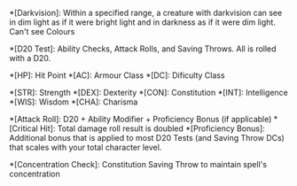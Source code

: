 *[Darkvision]: Within a specified range, a creature with darkvision can see in dim light as if it were bright light and in darkness as if it were dim light. Can't see Colours

*[D20 Test]: Ability Checks, Attack Rolls, and Saving Throws. All is rolled with a D20.

*[HP]: Hit Point
*[AC]: Armour Class
*[DC]: Dificulty Class

*[STR]:	Strength
*[DEX]:	Dexterity
*[CON]:	Constitution
*[INT]:	Intelligence
*[WIS]:	Wisdom
*[CHA]:	Charisma

*[Attack Roll]: D20 + Ability Modifier + Proficiency Bonus (if applicable)
*[Critical Hit]: Total damage roll result is doubled
*[Proficiency Bonus]: Additional bonus that is applied to most D20 Tests (and Saving Throw DCs) that scales with your total character level. 

*[Concentration Check]: Constitution Saving Throw to maintain spell's concentration